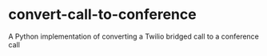 # convert-call-to-conference
A Python implementation of converting a Twilio bridged call to a conference call

